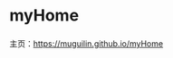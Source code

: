 # myHome

###
主页：<a target="_blank" href="https://muguilin.github.io/myHome/" >https://muguilin.github.io/myHome</a>
